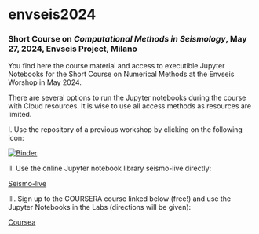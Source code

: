 # envseis2024

### Short Course on *Computational Methods in Seismology*, May 27, 2024, Envseis Project, Milano

You find here the course material and access to executible Jupyter Notebooks for the Short Course on Numerical Methods at the Envseis Worshop in May 2024. 

There are several options to run the Jupyter notebooks during the course with Cloud resources. It is wise to use all access methods as resources are limited. 

I. Use the repository of a previous workshop by clicking on the following icon:

[![Binder](https://mybinder.org/badge_logo.svg)](https://mybinder.org/v2/gh/heinerigel/IGPP_ShortCourse_2022/HEAD?urlpath=/tree/)

II. Use the online Jupyter notebook library seismo-live directly:

[Seismo-live](https://seismo-live.github.io)

III. Sign up to the COURSERA course linked below (free!) and use the Jupyter Notebooks in the Labs (directions will be given):

[Coursea](https://www.coursera.org/learn/computers-waves-simulations) 




  
 
